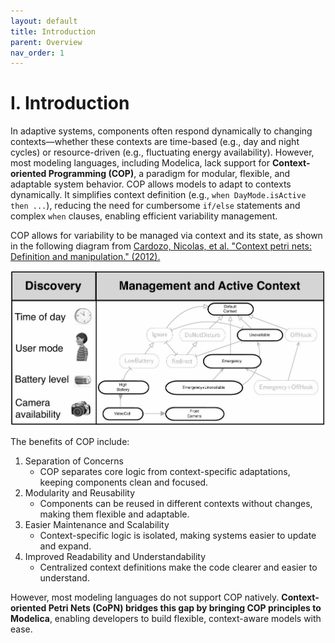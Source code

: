 ```yaml
---
layout: default
title: Introduction
parent: Overview
nav_order: 1
---
```


# I. Introduction

In adaptive systems, components often respond dynamically to changing contexts—whether these contexts are time-based (e.g., day and night cycles) or resource-driven (e.g., fluctuating energy availability). However, most modeling languages, including Modelica, lack support for **Context-oriented Programming (COP)**, a paradigm for modular, flexible, and adaptable system behavior. COP allows models to adapt to contexts dynamically. It simplifies context definition (e.g., `when DayMode.isActive then ...`), reducing the need for cumbersome `if/else` statements and complex `when` clauses, enabling efficient variability management.

COP allows for variability to be managed via context and its state, as shown in the following diagram from <u>Cardozo, Nicolas, et al. "Context petri nets: Definition and manipulation." (2012).</u>

<img src="../../assets/COP.png" style="zoom: 80%;" />

The benefits of COP include:

1.  Separation of Concerns
    * COP separates core logic from context-specific adaptations, keeping components clean and focused.
2.  Modularity and Reusability
    * Components can be reused in different contexts without changes, making them flexible and adaptable.
3.  Easier Maintenance and Scalability
    * Context-specific logic is isolated, making systems easier to update and expand.
4.  Improved Readability and Understandability
    * Centralized context definitions make the code clearer and easier to understand.

However, most modeling languages do not support COP natively. **Context-oriented Petri Nets (CoPN) bridges this gap by bringing COP principles to Modelica**, enabling developers to build flexible, context-aware models with ease.